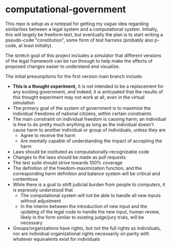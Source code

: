 # computational-government
This repo is setup as a notepad for getting my vague idea regarding similarities between a legal system and a computational system. Initially, this will largely be freeform text, but eventually the plan is to start writing a pseudo-code "constitution", some form of test harness (probably also p-code, at least initially).

The stretch goal of this project includes a simulator that different versions of the legal framework can be run through to help make the effects of proposed changes easier to understand and visualize.

The initial presumptions for the first version main branch include:
* __**This is a thought experiment,**__ it is not intended to be a replacement for any existing government, and indeed, it is anticpated that the results of this thought experiment may not work at all, even in the virtual simulation
* The primary goal of the system of government is to maximize the individual freedoms of national citizens, within certain constraints
* The main constraint on individual freedom is causing harm; an individual is free to do pretty much anything as long as the individual doesn't cause harm to another individual or group of individuals, unless they are
  * Agree to receive the harm
  * Are mentally capable of understanding the impact of accepting the harm
* Laws should be instituted as computationally-recognizable code
* Changes to the laws should be made as pull requests
* The test suite should strive towards 100% coverage
* The definition of the freedom-maximization function, and the corresponding harm definition and balance system will be critical and contentious
* While there is a goal to shift judicial burden from people to computers, it is expressly understood that
  * The computational system will not be able to handle all new inputs without adjustment
  * In the interim between the introduction of new input and the updating of the legal code to handle the new input, human review, likely in the form similar to existing judge/jury trials, will be necessary
* Groups/organizations have rights, but not the full rights as individuals, nor are individual organizational rights necessarily on parity with whatever equivalents exist for individuals
